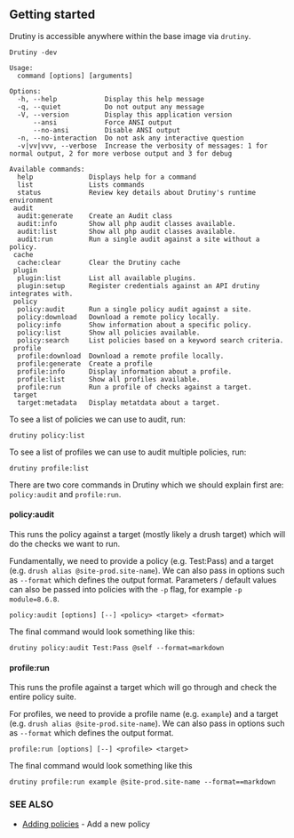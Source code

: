## Getting started

Drutiny is accessible anywhere within the base image via `drutiny`.

```
Drutiny -dev

Usage:
  command [options] [arguments]

Options:
  -h, --help            Display this help message
  -q, --quiet           Do not output any message
  -V, --version         Display this application version
      --ansi            Force ANSI output
      --no-ansi         Disable ANSI output
  -n, --no-interaction  Do not ask any interactive question
  -v|vv|vvv, --verbose  Increase the verbosity of messages: 1 for normal output, 2 for more verbose output and 3 for debug

Available commands:
  help              Displays help for a command
  list              Lists commands
  status            Review key details about Drutiny's runtime environment
 audit
  audit:generate    Create an Audit class
  audit:info        Show all php audit classes available.
  audit:list        Show all php audit classes available.
  audit:run         Run a single audit against a site without a policy.
 cache
  cache:clear       Clear the Drutiny cache
 plugin
  plugin:list       List all available plugins.
  plugin:setup      Register credentials against an API drutiny integrates with.
 policy
  policy:audit      Run a single policy audit against a site.
  policy:download   Download a remote policy locally.
  policy:info       Show information about a specific policy.
  policy:list       Show all policies available.
  policy:search     List policies based on a keyword search criteria.
 profile
  profile:download  Download a remote profile locally.
  profile:generate  Create a profile
  profile:info      Display information about a profile.
  profile:list      Show all profiles available.
  profile:run       Run a profile of checks against a target.
 target
  target:metadata   Display metatdata about a target.
```

To see a list of policies we can use to audit, run:

```
drutiny policy:list
```

To see a list of profiles we can use to audit multiple policies, run:

```
drutiny profile:list
```


There are two core commands in Drutiny which we should explain first are: `policy:audit` and `profile:run`.


#### policy:audit
This runs the policy against a target (mostly likely a drush target) which will do the checks we want to run.

Fundamentally, we need to provide a policy (e.g. Test:Pass) and a target (e.g. `drush alias @site-prod.site-name`). We can also pass in options such as `--format` which defines the output format. Parameters / default values can also be passed into policies with the `-p` flag, for example `-p module=8.6.8`.

```
policy:audit [options] [--] <policy> <target> <format>
```

The final command would look something like this:

```
drutiny policy:audit Test:Pass @self --format=markdown
```

#### profile:run
This runs the profile against a target which will go through and check the entire policy suite.

For profiles, we need to provide a profile name (e.g. `example`) and a target (e.g. `drush alias @site-prod.site-name`). We can also pass in options such as `--format` which defines the output format.

```
profile:run [options] [--] <profile> <target>
```

The final command would look something like this

```
drutiny profile:run example @site-prod.site-name --format==markdown
```


### SEE ALSO

* [Adding policies](Extending/adding-policies.md)	- Add a new policy
